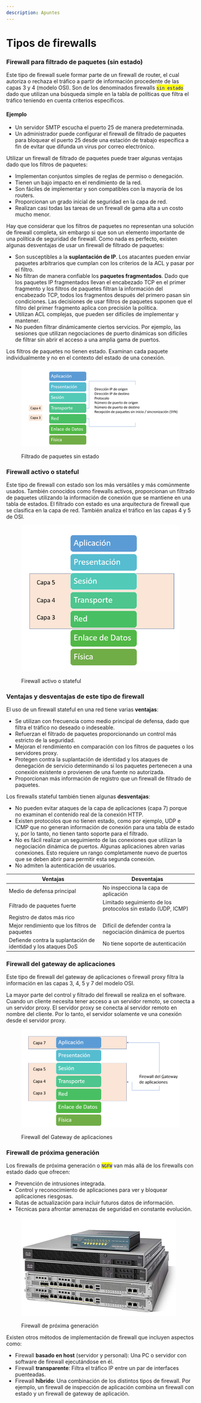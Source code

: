 ```yaml
---
description: Apuntes
---
```


# Tipos de firewalls

### Firewall para filtrado de paquetes (sin estado)

Este tipo de firewall suele formar parte de un firewall de router, el cual autoriza o rechaza el tráfico a partir de información procedente de las capas 3 y 4 (modelo OSI). Son de los denominados firewalls <mark style="color:blue;">`sin estado`</mark> <mark style="color:blue;"></mark><mark style="color:blue;"></mark> dado que utilizan una búsqueda simple en la tabla de políticas que filtra el tráfico teniendo en cuenta criterios específicos.

#### Ejemplo&#x20;

* Un servidor SMTP escucha el puerto 25 de manera predeterminada.&#x20;
* Un administrador puede configurar el firewall de filtrado de paquetes para bloquear el puerto 25 desde una estación de trabajo específica a fin de evitar que difunda un virus por correo electrónico.

Utilizar un firewall de filtrado de paquetes puede traer algunas ventajas dado que los filtros de paquetes:

* Implementan conjuntos simples de reglas de permiso o denegación.
* Tienen un bajo impacto en el rendimiento de la red.
* Son fáciles de implementar y son compatibles con la mayoría de los routers.
* Proporcionan un grado inicial de seguridad en la capa de red.
* Realizan casi todas las tareas de un firewall de gama alta a un costo mucho menor.

Hay que considerar que los filtros de paquetes no representan una solución de firewall completa, sin embargo si que son un elemento importante de una política de seguridad de firewall. Como nada es perfecto, existen algunas desventajas de usar un firewall de filtrado de paquetes:

* Son susceptibles a la **suplantación de IP**. Los atacantes pueden enviar paquetes arbitrarios que cumplan con los criterios de la ACL y pasar por el filtro.
* No filtran de manera confiable los **paquetes fragmentados**. Dado que los paquetes IP fragmentados llevan el encabezado TCP en el primer fragmento y los filtros de paquetes filtran la información del encabezado TCP, todos los fragmentos después del primero pasan sin condiciones. Las decisiones de usar filtros de paquetes suponen que el filtro del primer fragmento aplica con precisión la política.
* Utilizan ACL complejas, que pueden ser difíciles de implementar y mantener.
* No pueden filtrar dinámicamente ciertos servicios. Por ejemplo, las sesiones que utilizan negociaciones de puerto dinámicas son difíciles de filtrar sin abrir el acceso a una amplia gama de puertos.

Los filtros de paquetes no tienen estado. Examinan cada paquete individualmente y no en el contexto del estado de una conexión.

<figure><img src="../../.gitbook/assets/image (4) (2).png" alt=""><figcaption><p>Filtrado de paquetes sin estado</p></figcaption></figure>

### &#x20;Firewall activo o stateful

Este tipo de firewall con estado son los más versátiles y más comúnmente usados. También conocidos como firewalls activos,  proporcionan un filtrado de paquetes utilizando la información de conexión que se mantiene en una tabla de estados. El filtrado con estado es una arquitectura de firewall que se clasifica en la capa de red. También analiza el tráfico en las capas 4 y 5 de OSI.

<figure><img src="../../.gitbook/assets/image (7) (5).png" alt=""><figcaption><p>Firewall activo o stateful</p></figcaption></figure>

&#x20;

### Ventajas y desventajas de este tipo de firewall

El uso de un firewall stateful en una red tiene varias **ventajas**:

* Se utilizan con frecuencia como medio principal de defensa, dado que filtra el tráfico no deseado o indeseable.
* Refuerzan el filtrado de paquetes proporcionando un control más estricto de la seguridad.
* Mejoran el rendimiento en comparación con los filtros de paquetes o los servidores proxy.
* Protegen contra la suplantación de identidad y los ataques de denegación de servicio determinando si los paquetes pertenecen a una conexión existente o provienen de una fuente no autorizada.
* Proporcionan más información de registro que un firewall de filtrado de paquetes.

Los firewalls stateful también tienen algunas **desventajas**:

* No pueden evitar ataques de la capa de aplicaciones (capa 7) porque no examinan el contenido real de la conexión HTTP.
* Existen protocolos que no tienen estado, como por ejemplo, UDP e ICMP que no generan información de conexión para una tabla de estado y, por lo tanto, no tienen tanto soporte para el filtrado.
* No es fácil realizar un seguimiento de las conexiones que utilizan la negociación dinámica de puertos. Algunas aplicaciones abren varias conexiones. Esto requiere un rango completamente nuevo de puertos que se deben abrir para permitir esta segunda conexión.
* No admiten la autenticación de usuarios.



| Ventajas                                                       | Desventajas                                                   |
| -------------------------------------------------------------- | ------------------------------------------------------------- |
| Medio de defensa principal                                     | No inspecciona la capa de aplicación                          |
| Filtrado de paquetes fuerte                                    | Limitado seguimiento de los protocolos sin estado (UDP, ICMP) |
| Registro de datos más rico                                     |                                                               |
| Mejor rendimiento que los filtros de paquetes                  | Difícil de defender contra la negociación dinámica de puertos |
| Defiende contra la suplantación de identidad y los ataques DoS | No tiene soporte de autenticación                             |

### Firewall del gateway de aplicaciones

Este tipo de firewall del gateway de aplicaciones o firewall proxy filtra la información en las capas 3, 4, 5 y 7 del modelo OSI.&#x20;

La mayor parte del control y filtrado del firewall se realiza en el software. Cuando un cliente necesita tener acceso a un servidor remoto, se conecta a un servidor proxy. El servidor proxy se conecta al servidor remoto en nombre del cliente. Por lo tanto, el servidor solamente ve una conexión desde el servidor proxy.

<figure><img src="../../.gitbook/assets/image (3) (1) (1).png" alt=""><figcaption><p>Firewall del Gateway de aplicaciones</p></figcaption></figure>

### Firewall de próxima generación

Los firewalls de próxima generación o <mark style="color:blue;">`NGFW`</mark> van más allá de los firewalls con estado dado que ofrecen:

* Prevención de intrusiones integrada.
* Control y reconocimiento de aplicaciones para ver y bloquear aplicaciones riesgosas.
* Rutas de actualización para incluir futuros datos de información.
* Técnicas para afrontar amenazas de seguridad en constante evolución.

<figure><img src="../../.gitbook/assets/image (5) (1) (4).png" alt=""><figcaption><p>Firewall de próxima generación</p></figcaption></figure>

Existen otros métodos de implementación de firewall que incluyen aspectos como:

* Firewall **basado en host** (servidor y personal): Una PC o servidor con software de firewall ejecutándose en él.
* Firewall **transparente**: Filtra el tráfico IP entre un par de interfaces puenteadas.
* Firewall **híbrido**: Una combinación de los distintos tipos de firewall. Por ejemplo, un firewall de inspección de aplicación combina un firewall con estado y un firewall de gateway de aplicación.
